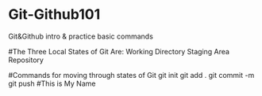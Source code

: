 # Git-Github101
Git&amp;Github intro &amp; practice basic commands

#The Three Local States of Git Are:
Working Directory
Staging Area
Repository

#Commands for moving through states of Git
git init 
git add . 
git commit -m
git push 
#This is My Name
